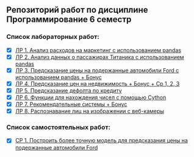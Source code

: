 ## Репозиторий работ по дисциплине Программирование 6 семестр

### Список лабораторных работ:
- [x] [ЛР 1. Анализ расходов на маркетинг с использованием pandas](https://github.com/Mytyai/3-course/tree/master/Prog-6/lab1)
- [x] [ЛР 2. Анализ данных о пассажирах Титаника с использованием pandas](https://github.com/Mytyai/3-course/tree/master/Prog-6/lab2)
- [x] [ЛР 3. Предсказание цены на подержанные автомобили Ford с использованием pandas + Бонус](https://github.com/Mytyai/3-course/tree/master/Prog-6/lab3)
- [x] [ЛР 4. Предсказание цен на недвижимость + Бонус + Ср 1, 2, 3](https://github.com/Mytyai/3-course/tree/master/Prog-6/lab4)
- [x] [ЛР 5. Предсказание дефолта по кредиту](https://github.com/Mytyai/3-course/tree/master/Prog-6/lab5)
- [x] [ЛР 6. Функции для нахождения чисел с помощью Cython](https://github.com/Mytyai/3-course/tree/master/Prog-6/lab6)
- [x] [ЛР 7. Рекомендательные системы + Бонус](https://github.com/Mytyai/3-course/tree/master/Prog-6/lab7)
- [x] [ЛР 8. Распознавание лиц на изображении с веб-камеры](https://github.com/Mytyai/3-course/tree/master/Prog-6/lab8)

### Список самостоятельных работ:
- [x] [СР 1. Построить более точную модель для предсказания цены на подержанные автомобили Ford](https://github.com/Mytyai/3-course/tree/master/Prog-6/sr1)
